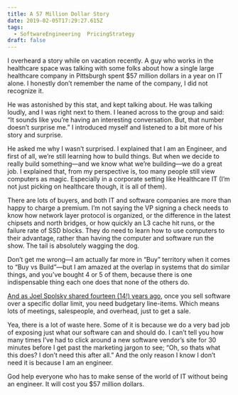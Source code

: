 ```yaml
---
title: A 57 Million Dollar Story
date: 2019-02-05T17:29:27.615Z
tags:
  - SoftwareEngineering  PricingStrategy
draft: false
---
```

I overheard a story while on vacation recently. A guy who works in the healthcare space was talking with some folks about how a single large healthcare company in Pittsburgh spent $57 million dollars in a year on IT alone. I honestly don’t remember the name of the company, I did not recognize it.

He was astonished by this stat, and kept talking about. He was talking loudly, and I was right next to them. I leaned across to the group and said: “It sounds like you’re having an interesting conversation. But, that number doesn’t surprise me.” I introduced myself and listened to a bit more of his story and surprise.

He asked me why I wasn’t surprised. I explained that I am an Engineer, and first of all, we’re still learning how to build things. But when we decide to really build something—and we know what we’re building—we do a great job. I explained that, from my perspective is, too many people still view computers as magic. Especially in a corporate setting like Healthcare IT (I’m not just picking on healthcare though, it is all of them).

There are lots of buyers, and both IT and software companies are more than happy to charge a premium. I’m not saying the VP signing a check needs to know how network layer protocol is organized, or the difference in the latest chipsets and north bridges, or how quickly an L3 cache hit runs, or the failure rate of SSD blocks. They do need to learn how to use computers to their advantage, rather than having the computer and software run the show. The tail is absolutely wagging the dog.

Don’t get me wrong—I am actually far more in “Buy” territory when it comes to “Buy vs Build”—but I am amazed at the overlap in systems that do similar things, and you’ve bought 4 or 5 of them, because there is one indispensable thing each one does that none of the others do.

[And as Joel Spolsky shared fourteen (14!) years ago](https://www.joelonsoftware.com/2004/12/15/camels-and-rubber-duckies/), once you sell software over a specific dollar limit, you need budgetary line-items. Which means lots of meetings, salespeople, and overhead, just to get a sale.

Yea, there is a lot of waste here. Some of it is because we do a very bad job of exposing just what our software can and should do. I can’t tell you how many times I’ve had to click around a new software vendor’s site for 30 minutes before I get past the marketing jargon to see; “Oh, so thats what this does? I don’t need this after all.” And the only reason I know I don’t need it is because I am an engineer.

God help everyone who has to make sense of the world of IT without being an engineer. It will cost you $57 million dollars.
